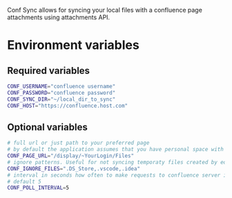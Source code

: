 Conf Sync allows for syncing your local files with a confluence page attachments using attachments API.

# Environment variables

## Required variables

```sh
CONF_USERNAME="confluence username"
CONF_PASSWORD="confluence password"
CONF_SYNC_DIR="~/local_dir_to_sync"
CONF_HOST="https://confluence.host.com"
```

## Optional variables

```sh
# full url or just path to your preferred page
# by default the application assumes that you have personal space with page named "Files"
CONF_PAGE_URL="/display/~YourLogin/Files"
# ignore patterns. Useful for not syncing temporaty files created by editors for example
CONF_IGNORE_FILES=".DS_Store,.vscode,.idea"
# interval in seconds how often to make requests to confluence server in order to sync state between upstream and downstream
# default 5
CONF_POLL_INTERVAL=5
```
